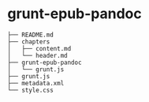 grunt-epub-pandoc
=================

	├── README.md
	├── chapters
	│   ├── content.md
	│   └── header.md
	├── grunt-epub-pandoc
	│   └── grunt.js
	├── grunt.js
	├── metadata.xml
	└── style.css
